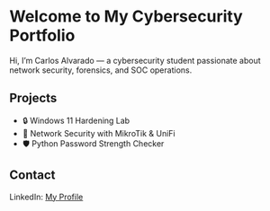 <head>
  <title>Carlos Alvarado - Cybersecurity Portfolio</title>
</head>
<body>
  <h1>Welcome to My Cybersecurity Portfolio</h1>
  <p>Hi, I’m Carlos Alvarado — a cybersecurity student passionate about network security, forensics, and SOC operations.</p>
  <h2>Projects</h2>
  <ul>
    <li>🔒 Windows 11 Hardening Lab</li>
    <li>📡 Network Security with MikroTik & UniFi</li>
    <li>🛡 Python Password Strength Checker</li>
  </ul>
  <h2>Contact</h2>
  <p>LinkedIn: <a href="https://linkedin.com/in/carlos-alvarado-370b39275/">My Profile</a></p>
</body>


